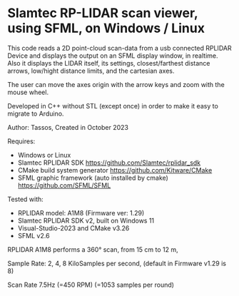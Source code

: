 # Slamtec RP-LIDAR scan viewer, using SFML, on Windows / Linux

This code reads a 2D point-cloud scan-data from a usb connected RPLIDAR Device and displays the output on an SFML display window, in realtime.
Also it displays the LIDAR itself, its settings, closest/farthest distance arrows, low/hight distance limits, and the cartesian axes.

The user can move the axes origin with the arrow keys and zoom with the mouse wheel.

Developed in C++ without STL (except once) in order to make it easy to migrate to Arduino.

Author: Tassos, Created in October 2023

Requires: 
* Windows	or Linux
* Slamtec RPLIDAR SDK https://github.com/Slamtec/rplidar_sdk
* CMake build system generator https://github.com/Kitware/CMake
* SFML graphic framework (auto installed by cmake) https://github.com/SFML/SFML

Tested with: 
* RPLIDAR model: A1M8 (Firmware ver: 1.29)
* Slamtec RPLIDAR SDK v2, built on Windows 11
* Visual-Studio-2023 and CMake v3.26
* SFML v2.6

RPLIDAR A1M8 performs a 360° scan, from 15 cm to 12 m,

Sample Rate: 2, 4, 8 KiloSamples per second, (default in Firmware v1.29 is 8)

Scan Rate 7.5Hz (=450 RPM) (=1053 samples per round)
